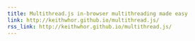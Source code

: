 ```yaml
---
title: Multithread.js in-browser multithreading made easy
link: http://keithwhor.github.io/multithread.js/
rss_link: http://keithwhor.github.io/multithread.js/
---
```

